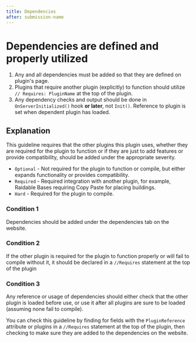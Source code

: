 ```yaml
---
title: Dependencies
after: submission-name
---
```


# Dependencies are defined and properly utilized

1. Any and all dependencies must be added so that they are defined on plugin's page.
2. Plugins that require another plugin (explicitly) to function should utilize `// Requires: PluginName` at the top of the plugin.
3. Any dependency checks and output should be done in `OnServerInitialized()` hook **or later**, not `Init()`. Reference to plugin is set when dependent plugin has loaded.

## Explanation

This guideline requires that the other plugins this plugin uses, whether they are required for the plugin to function or if they are just to add features or provide compatibility, should be added under the appropriate severity.

- `Optional` - Not required for the plugin to function or compile, but either expands functionality or provides compatibility.
- `Required` - Required integration with another plugin, for example, Raidable Bases requiring Copy Paste for placing buildings.
- `Hard` - Required for the plugin to compile.

### Condition 1

Dependencies should be added under the dependencies tab on the website.

### Condition 2

If the other plugin is required for the plugin to function properly or will fail to compile without it, it should be declared in a `//Requires` statement at the top of the plugin

### Condition 3

Any reference or usage of dependencies should either check that the other plugin is loaded before use, or use it after all plugins are sure to be loaded (assuming none fail to compile).

You can check this guideline by finding for fields with the `PluginReference` attribute or plugins in a `//Requires` statement at the top of the plugin, then checking to make sure they are added to the dependencies on the website.
